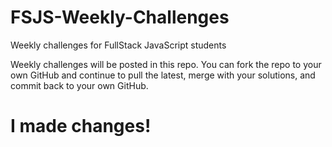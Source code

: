 # FSJS-Weekly-Challenges
Weekly challenges for FullStack JavaScript students

Weekly challenges will be posted in this repo.  You can fork the repo to your own GitHub and continue to pull the latest, merge with your solutions, and commit back to your own GitHub.  

# I made changes!
